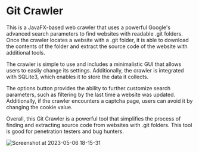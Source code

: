 # Git Crawler

This is a JavaFX-based web crawler that uses a powerful Google's advanced search parameters to find websites with readable .git folders. Once the crawler locates a website with a .git folder, it is able to download the contents of the folder and extract the source code of the website with additional tools.

The crawler is simple to use and includes a minimalistic GUI that allows users to easily change its settings. Additionally, the crawler is integrated with SQLite3, which enables it to store the data it collects.

The options button provides the ability to further customize search parameters, such as filtering by the last time a website was updated. Additionally, if the crawler encounters a captcha page, users can avoid it by changing the cookie value.

Overall, this Git Crawler is a powerful tool that simplifies the process of finding and extracting source code from websites with .git folders. This tool is good for penetration testers and bug hunters.

![Screenshot at 2023-05-06 18-15-31](https://user-images.githubusercontent.com/16736715/236632709-200ac0b2-9dfc-4f1b-ae89-ab1e69b74955.png)
